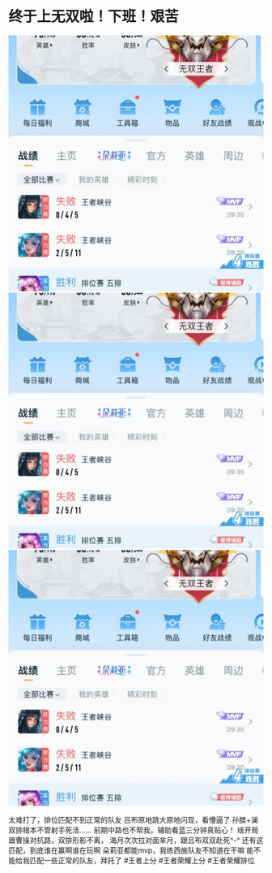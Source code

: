 # 终于上无双啦！下班！艰苦

![](img/8b53586f-d451-49ea-9392-5461a410ba44.jpg)
![](img/330e6fb3-61ab-48ab-8162-87f27cbe3797.jpg)
![](img/a6b862a9-b585-4c7f-9038-47755c64dde3.jpg)

太难打了，排位匹配不到正常的队友
吕布原地跳大原地闪现，看懵逼了
孙膑+澜双排根本不管射手死活……
前期中路也不帮我，辅助看蓝三分钟真贴心！
瑶开局跟曹操对抗路，双排形影不离，
海月次次拉对面芈月，跟吕布双双赴死^-^
还有这匹配，到底谁在赢啊谁在玩啊
朵莉亚都能mvp，我练西施队友不知道在干嘛
能不能给我匹配一些正常的队友，拜托了
#王者上分 #王者荣耀上分 #王者荣耀排位